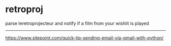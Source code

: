 # retroproj
parse leretroprojecteur and notify if a film from your wishlit is played


---
https://www.sitepoint.com/quick-tip-sending-email-via-gmail-with-python/
